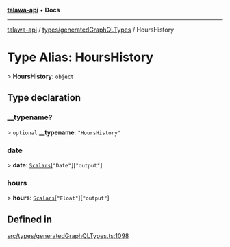 [**talawa-api**](../../../README.md) • **Docs**

***

[talawa-api](../../../modules.md) / [types/generatedGraphQLTypes](../README.md) / HoursHistory

# Type Alias: HoursHistory

\> **HoursHistory**: `object`

## Type declaration

### \_\_typename?

\> `optional` **\_\_typename**: `"HoursHistory"`

### date

\> **date**: [`Scalars`](Scalars.md)\[`"Date"`\]\[`"output"`\]

### hours

\> **hours**: [`Scalars`](Scalars.md)\[`"Float"`\]\[`"output"`\]

## Defined in

[src/types/generatedGraphQLTypes.ts:1098](https://github.com/PalisadoesFoundation/talawa-api/blob/a6e7ac91b581c9109559657faf0f934f3eb41fe7/src/types/generatedGraphQLTypes.ts#L1098)
